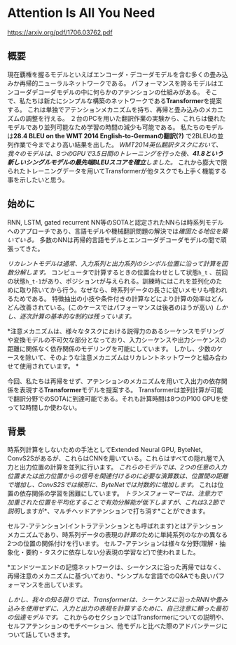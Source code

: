 # Attention Is All You Need
https://arxiv.org/pdf/1706.03762.pdf

## 概要
現在覇権を握るモデルといえばエンコーダ・デコーダモデルを含む多くの畳み込みか再帰的ニューラルネットワークである。
パフォーマンスを誇るモデルはエンコーダデコーダモデルの中に何らかのアテンションの仕組みがある。
そこで、私たちは新たにシンプルな構築のネットワークである**Transformer**を提案する。
これは単独でアテンションメカニズムを持ち、再帰と畳み込みのメカニズムの調整を行える。
２台のPCを用いた翻訳作業の実験から、これらは優れたモデルであり並列可能なため学習の時間の減少も可能である。
私たちのモデルは**28.4 BLEU on the WMT 2014 English-to-Germanの翻訳(?)** で2BLEUの並列作業で今までより高い結果を出した。
*WMT2014英仏翻訳タスクにおいて、我々のモデルは、8つのGPUで3.5日間のトレーニングを行った後、**41.8という新しいシングルモデルの最先端BLEUスコアを確立**しました。*
これから膨大で限られたトレーニングデータを用いてTransformerが他タスクでも上手く機能する事を示したいと思う。

## 始めに
RNN, LSTM, gated recurrent NN等のSOTAと認定されたNNらは時系列モデルへのアプローチであり、言語モデルや機械翻訳問題の解決では*確固たる地位を築いている。*
多数のNNは再帰的言語モデルとエンコーダデコーダモデルの間で頑張ってきた。

*リカレントモデルは通常、入力系列と出力系列のシンボル位置に沿って計算を因数分解します。* 
コンピュータで計算するときの位置合わせとして状態`h_t` 、前回の状態`h_t-1`があり、ポジション`t`が与えられる。訓練時にはこれを並列化のために取り除いてから行う。なぜなら、時系列データの長さに従いメモリも喰われるためである。
特徴抽出の小技や条件付きの計算などにより計算の効率はどんどん改善されている。(このケースではパフォーマンスは後者のほうが高い)
*しかし、逐次計算の基本的な制約は残っています。*

*注意メカニズムは、様々なタスクにおける説得力のあるシーケンスモデリングや変換モデルの不可欠な部分となっており、入力シーケンスや出力シーケンスの距離に関係なく依存関係のモデリングを可能にしています。
しかし、少数のケースを除いて、そのような注意メカニズムはリカレントネットワークと組み合わせて使用されています。
*

今回、私たちは再帰をせず、アテンションのメカニズムを用いて入出力の依存関係を表現する**Transformer**モデルを提案する。
Transformerは並列計算が可能で翻訳分野でのSOTAに到達可能である。それも計算時間は8つのP100 GPUを使って12時間しか使わない。

## 背景
時系列計算をしないための手法としてExtended Neural GPU, ByteNet, ConvS2Sがあるが、これらはCNNを用いている。これらはすべての隠れ層で入力と出力位置の計算を並列に行います。
*これらのモデルでは、2つの任意の入力位置または出力位置からの信号を関連付けるのに必要な演算数は、位置間の距離で増加し、ConvS2Sでは線形に、ByteNetでは対数的に増加します。*
これは位置の依存関係の学習を困難にしています。
*トランスフォーマーでは、注意力で加重された位置を平均化することで有効分解能が低下しますが、これは3.2節で説明*しますが*、マルチヘッドアテンションで打ち消す*ことができます。

セルフ-アテンション(イントラアテンションとも呼ばれます)とはアテンションメカニズムであり、時系列データの表現の*計算の*ために単純系列のなかの異なる2つの位置の関係付けを行います。
セルフ-アテンションは様々な分野(理解・抽象化・要約・タスクに依存しない分表現の学習など)で使われました。

*エンドツーエンドの記憶ネットワークは、シーケンスに沿った再帰ではなく、再帰注意のメカニズムに基づいており、*シンプルな言語でのQ&Aでも良いパフォーマンスを出しています。

*しかし、我々の知る限りでは、Transformerは、シーケンスに沿ったRNNや畳み込みを使用せずに、入力と出力の表現を計算するために、自己注意に頼った最初の伝達モデルです。*
これからのセクションではTransformerについての説明や、セルフアテンションのモチベーション、他モデルと比べた際のアドバンテージについて話していきます。
